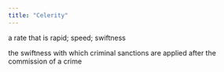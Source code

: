 ```yaml
---
title: "Celerity"
---
```

a rate that is rapid; speed; swiftness

the swiftness with which criminal sanctions are applied after the commission of a crime

